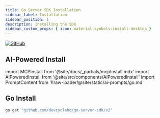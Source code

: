 ```yaml
---
title: Go Server SDK Installation
sidebar_label: Installation
sidebar_position: 1
description: Installing the SDK
sidebar_custom_props: { icon: material-symbols:install-desktop }
---
```


[![GitHub](https://img.shields.io/github/stars/devcyclehq/go-server-sdk.svg?style=social&label=Star&maxAge=2592000)](https://github.com/DevCycleHQ/go-server-sdk)

## AI-Powered Install

import MCPInstall from '@site/docs/_partials/mcpInstall.mdx'
import AIPoweredInstall from '@site/src/components/AIPoweredInstall'
import PromptContent from '!!raw-loader!@site/static/ai-prompts/go.md'

<MCPInstall />

<AIPoweredInstall promptContent={PromptContent} />


[//]: # 'wizard-install-start'
## Go Install

```bash
go get "github.com/devcyclehq/go-server-sdk/v2"
```
[//]: # 'wizard-install-end'
